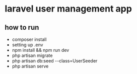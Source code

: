 # laravel user management app

## how to run

-   composer install
-   setting up .env
-   npm install && npm run dev
-   php artisan migrate
-   php artisan db:seed --class=UserSeeder
-   php artisan serve
